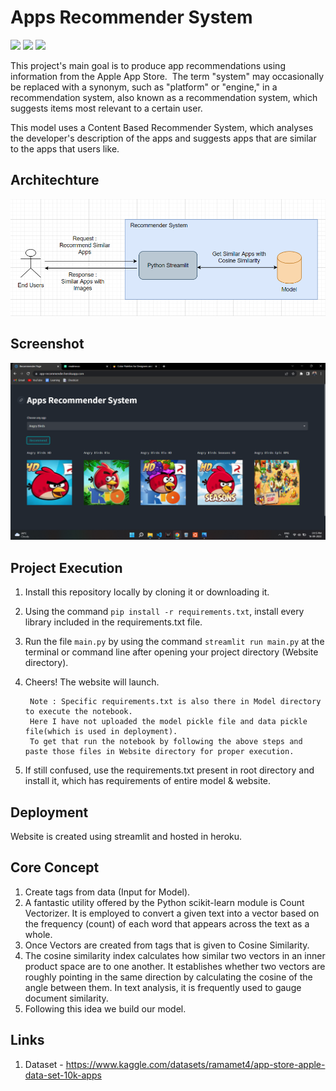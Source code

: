 
# Apps Recommender System

![](https://img.shields.io/badge/Python-3.10.4-E94560) ![](https://img.shields.io/badge/Framework-Stream-0F3460) ![](https://img.shields.io/badge/Data-Kaggle-5CB8E4)


This project's main goal is to produce app recommendations using information from the Apple App Store. 
The term "system" may occasionally be replaced with a synonym, such as "platform" or "engine," in a recommendation system, 
also known as a recommendation system, 
which suggests items most relevant to a certain user.

This model uses a Content Based Recommender System, which analyses the developer's description of the apps and suggests apps that are similar to the apps that users like.




## Architechture

![](Images/final.png)
## Screenshot

![](Images/app.png)


## Project Execution

1. Install this repository locally by cloning it or downloading it.
2. Using the command `pip install -r requirements.txt`, install every library included in the requirements.txt file.
3. Run the file `main.py` by using the command `streamlit run main.py` at the terminal or command line after opening your project directory (Website directory).
4. Cheers! The website will launch.

        Note : Specific requirements.txt is also there in Model directory to execute the notebook.
        Here I have not uploaded the model pickle file and data pickle file(which is used in deployment).
        To get that run the notebook by following the above steps and paste those files in Website directory for proper execution. 
5. If still confused, use the requirements.txt present in root directory and install it, which has requirements of entire model & website.
## Deployment
Website is created using streamlit and hosted in heroku.
## Core Concept

1. Create tags from data (Input for Model).
2. A fantastic utility offered by the Python scikit-learn module is Count Vectorizer. It is employed to convert a given text into a vector based on the frequency (count) of each word that appears across the text as a whole.
3. Once Vectors are created from tags that is given to Cosine Similarity.
4. The cosine similarity index calculates how similar two vectors in an inner product space are to one another. It establishes whether two vectors are roughly pointing in the same direction by calculating the cosine of the angle between them. In text analysis, it is frequently used to gauge document similarity.
5. Following this idea we build our model.
## Links

1. Dataset - https://www.kaggle.com/datasets/ramamet4/app-store-apple-data-set-10k-apps

